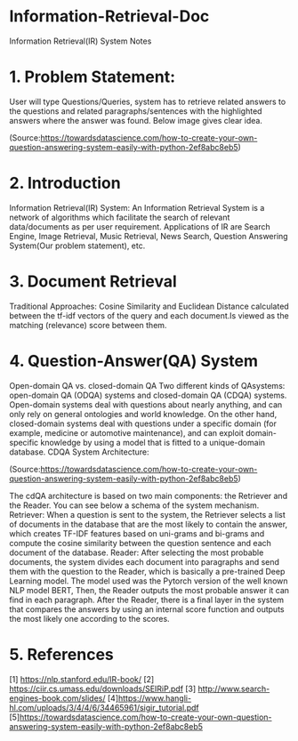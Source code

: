 # Information-Retrieval-Doc
Information Retrieval(IR) System Notes

# 1. Problem Statement: 
User will type Questions/Queries, system has to retrieve related answers to the questions and related paragraphs/sentences with the highlighted answers where the answer was found. Below image gives clear idea.

(Source:https://towardsdatascience.com/how-to-create-your-own-question-answering-system-easily-with-python-2ef8abc8eb5)

# 2. Introduction
Information Retrieval(IR) System: An Information Retrieval System is a network of algorithms which facilitate the search of relevant data/documents as per user requirement. Applications of IR are Search Engine, Image Retrieval, Music Retrieval, News Search, Question Answering System(Our problem statement), etc.

# 3. Document Retrieval
Traditional Approaches: Cosine Similarity and Euclidean Distance calculated between the tf-idf vectors of the query and each document.Is viewed as the matching (relevance) score between them.

# 4. Question-Answer(QA) System
Open-domain QA vs. closed-domain QA
Two different kinds of QAsystems: open-domain QA (ODQA) systems and closed-domain QA (CDQA) systems.
Open-domain systems deal with questions about nearly anything, and can only rely on general ontologies and world knowledge. On the other hand, closed-domain systems deal with questions under a specific domain (for example, medicine or automotive maintenance), and can exploit domain-specific knowledge by using a model that is fitted to a unique-domain database.
CDQA System Architecture:

(Source:https://towardsdatascience.com/how-to-create-your-own-question-answering-system-easily-with-python-2ef8abc8eb5)

The cdQA architecture is based on two main components: the Retriever and the Reader. You can see below a schema of the system mechanism.
Retriever:
When a question is sent to the system, the Retriever selects a list of documents in the database that are the most likely to contain the answer, which creates TF-IDF features based on uni-grams and bi-grams and compute the cosine similarity between the question sentence and each document of the database.
Reader:
After selecting the most probable documents, the system divides each document into paragraphs and send them with the question to the Reader, which is basically a pre-trained Deep Learning model. The model used was the Pytorch version of the well known NLP model BERT, Then, the Reader outputs the most probable answer it can find in each paragraph. After the Reader, there is a final layer in the system that compares the answers by using an internal score function and outputs the most likely one according to the scores.

# 5. References

[1] https://nlp.stanford.edu/IR-book/
[2] https://ciir.cs.umass.edu/downloads/SEIRiP.pdf
[3] http://www.search-engines-book.com/slides/
[4]https://www.hangli-hl.com/uploads/3/4/4/6/34465961/sigir_tutorial.pdf
[5]https://towardsdatascience.com/how-to-create-your-own-question-answering-system-easily-with-python-2ef8abc8eb5
